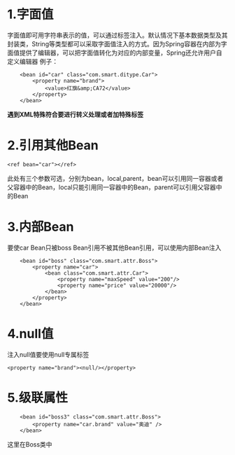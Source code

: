 # 1.字面值
字面值即可用字符串表示的值，可以通过<value>标签注入。默认情况下基本数据类型及其封装类，String等类型都可以采取字面值注入的方式。因为Spring容器在内部为字面值提供了编辑器，可以把字面值转化为对应的内部变量，Spring还允许用户自定义编辑器
例子：
```
	<bean id="car" class="com.smart.ditype.Car">
		<property name="brand">
			<value>红旗&amp;CA72</value>
		</property>
	</bean>
```
**遇到XML特殊符合要进行转义处理或者加特殊标签**
# 2.引用其他Bean
```
<ref bean="car"></ref>
```
此处有三个参数可选，分别为bean，local,parent，bean可以引用同一容器或者父容器中的Bean，local只能引用同一容器中的Bean，parent可以引用父容器中的Bean
# 3.内部Bean
要使car Bean只被boss Bean引用不被其他Bean引用，可以使用内部Bean注入
```
	<bean id="boss" class="com.smart.attr.Boss">
		<property name="car">
			<bean class="com.smart.attr.Car">
				<property name="maxSpeed" value="200"/>
				<property name="price" value="20000"/>
			</bean>
		</property>
	</bean>
```
# 4.null值
注入null值要使用null专属标签
```
<property name="brand"><null/></property>
```
# 5.级联属性
```
	<bean id="boss3" class="com.smart.attr.Boss">
		<property name="car.brand" value="奥迪" />
	</bean>
```
这里在Boss类中

